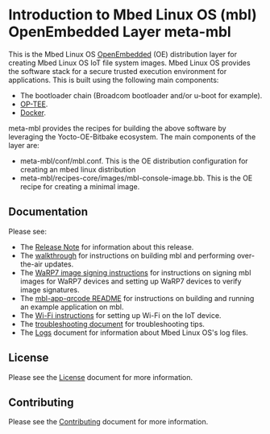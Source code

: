 # Introduction to Mbed Linux OS (mbl) OpenEmbedded Layer meta-mbl

This is the Mbed Linux OS [OpenEmbedded][openembedded-homepage] (OE) distribution layer for creating Mbed Linux OS IoT file system images.
Mbed Linux OS provides the software stack for a secure trusted execution environment for applications. This is
built using the following main components:
* The bootloader chain (Broadcom bootloader and/or u-boot for example).
* [OP-TEE][optee-homepage].
* [Docker][docker-homepage].

meta-mbl provides the recipes for building the above software by leveraging the Yocto-OE-Bitbake ecosystem.
The main components of the layer are:
* meta-mbl/conf/mbl.conf. This is the OE distribution configuration for creating an mbed linux distribution
* meta-mbl/recipes-core/images/mbl-console-image.bb. This is the OE recipe for creating a minimal image.


## Documentation
Please see:
* The [Release Note][mbl-release-note] for information about this release.
* The [walkthrough][mbl-walkthrough] for instructions on building mbl and performing over-the-air updates.
* The [WaRP7 image signing instructions][mbl-image-signing-w7] for instructions on signing mbl images for WaRP7 devices and setting up WaRP7 devices to verify image signatures.
* The [mbl-app-qrcode README][mbl-app-qrcode-readme] for instructions on building and running an example application on mbl.
* The [Wi-Fi instructions][mbl-wifi] for setting up Wi-Fi on the IoT device.
* The [troubleshooting document][mbl-troubleshooting] for troubleshooting tips.
* The [Logs][mbl-logs] document for information about Mbed Linux OS's log files.


## License

Please see the [License][mbl-license] document for more information.


## Contributing

Please see the [Contributing][mbl-contributing] document for more information.


[mbl-license]: LICENSE.md
[mbl-contributing]: CONTRIBUTING.md
[mbl-walkthrough]: docs/walkthrough.md
[mbl-image-signing-w7]: docs/warp7-image-signing.md
[mbl-app-qrcode-readme]: https://github.com/ARMmbed/mbl-app-qrcode
[mbl-wifi]: docs/wifi.md
[mbl-troubleshooting]: docs/troubleshooting.md
[mbl-release-note]: docs/release_note.md
[mbl-logs]: docs/logs.md

[optee-homepage]: https://github.com/op-tee/optee_os
[docker-homepage]: https://www.docker.com
[openembedded-homepage]: http://www.openembedded.org
